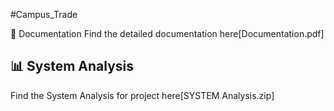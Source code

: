 #Campus_Trade

📜 Documentation
Find the detailed documentation here[Documentation.pdf]

## 📊 System Analysis
Find the System Analysis for project here[SYSTEM Analysis.zip]
